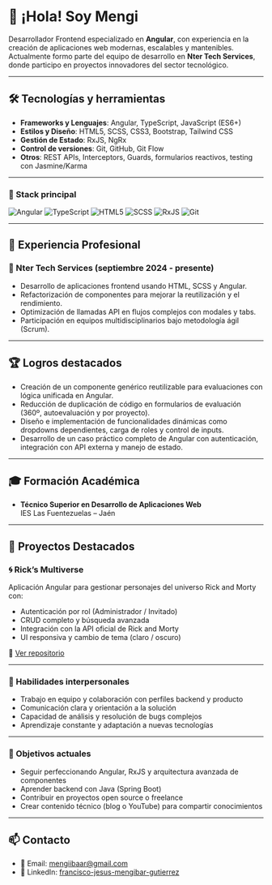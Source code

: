 # 👋 ¡Hola! Soy Mengi

Desarrollador Frontend especializado en **Angular**, con experiencia en la creación de aplicaciones web modernas, escalables y mantenibles. Actualmente formo parte del equipo de desarrollo en **Nter Tech Services**, donde participo en proyectos innovadores del sector tecnológico.

---

## 🛠️ Tecnologías y herramientas

- **Frameworks y Lenguajes**: Angular, TypeScript, JavaScript (ES6+)
- **Estilos y Diseño**: HTML5, SCSS, CSS3, Bootstrap, Tailwind CSS
- **Gestión de Estado**: RxJS, NgRx
- **Control de versiones**: Git, GitHub, Git Flow
- **Otros**: REST APIs, Interceptors, Guards, formularios reactivos, testing con Jasmine/Karma

---

### 🧰 Stack principal

![Angular](https://img.shields.io/badge/Angular-DD0031?style=for-the-badge&logo=angular&logoColor=white)
![TypeScript](https://img.shields.io/badge/TypeScript-007ACC?style=for-the-badge&logo=typescript&logoColor=white)
![HTML5](https://img.shields.io/badge/HTML5-E34F26?style=for-the-badge&logo=html5&logoColor=white)
![SCSS](https://img.shields.io/badge/SCSS-CC6699?style=for-the-badge&logo=sass&logoColor=white)
![RxJS](https://img.shields.io/badge/RxJS-B7178C?style=for-the-badge&logo=reactivex&logoColor=white)
![Git](https://img.shields.io/badge/Git-F05032?style=for-the-badge&logo=git&logoColor=white)

---

## 💼 Experiencia Profesional

### 🏢 Nter Tech Services (septiembre 2024 - presente)
- Desarrollo de aplicaciones frontend usando HTML, SCSS y Angular.
- Refactorización de componentes para mejorar la reutilización y el rendimiento.
- Optimización de llamadas API en flujos complejos con modales y tabs.
- Participación en equipos multidisciplinarios bajo metodología ágil (Scrum).

---

## 🏆 Logros destacados

- Creación de un componente genérico reutilizable para evaluaciones con lógica unificada en Angular.
- Reducción de duplicación de código en formularios de evaluación (360º, autoevaluación y por proyecto).
- Diseño e implementación de funcionalidades dinámicas como dropdowns dependientes, carga de roles y control de inputs.
- Desarrollo de un caso práctico completo de Angular con autenticación, integración con API externa y manejo de estado.

---

## 🎓 Formación Académica

- **Técnico Superior en Desarrollo de Aplicaciones Web**  
  IES Las Fuentezuelas – Jaén

---

## 🚀 Proyectos Destacados

### 🌀 Rick’s Multiverse
Aplicación Angular para gestionar personajes del universo Rick and Morty con:
- Autenticación por rol (Administrador / Invitado)
- CRUD completo y búsqueda avanzada
- Integración con la API oficial de Rick and Morty
- UI responsiva y cambio de tema (claro / oscuro)

🔗 [Ver repositorio](https://github.com/meengii/ricks-multiverse)

---

### 💬 Habilidades interpersonales

- Trabajo en equipo y colaboración con perfiles backend y producto
- Comunicación clara y orientación a la solución
- Capacidad de análisis y resolución de bugs complejos
- Aprendizaje constante y adaptación a nuevas tecnologías

---

### 🎯 Objetivos actuales

- Seguir perfeccionando Angular, RxJS y arquitectura avanzada de componentes
- Aprender backend con Java (Spring Boot)
- Contribuir en proyectos open source o freelance
- Crear contenido técnico (blog o YouTube) para compartir conocimientos

---

## 📫 Contacto

- 📧 Email: [mengiibaar@gmail.com](mailto:mengiibaar@gmail.com)
- 💼 LinkedIn: [francisco-jesus-mengibar-gutierrez](https://www.linkedin.com/in/francisco-jesus-mengibar-gutierrez/)

